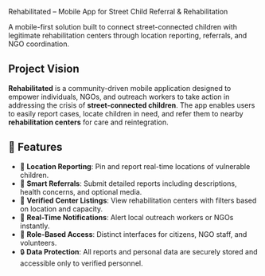  Rehabilitated – Mobile App for Street Child Referral & Rehabilitation

A mobile-first solution built to connect street-connected children with legitimate rehabilitation centers through location reporting, referrals, and NGO coordination.



## Project Vision

**Rehabilitated** is a community-driven mobile application designed to empower individuals, NGOs, and outreach workers to take action in addressing the crisis of **street-connected children**. The app enables users to easily report cases, locate children in need, and refer them to nearby **rehabilitation centers** for care and reintegration.



## 📲 Features

- 📍 **Location Reporting**: Pin and report real-time locations of vulnerable children.
- 📝 **Smart Referrals**: Submit detailed reports including descriptions, health concerns, and optional media.
- 🏥 **Verified Center Listings**: View rehabilitation centers with filters based on location and capacity.
- 🔔 **Real-Time Notifications**: Alert local outreach workers or NGOs instantly.
- 👤 **Role-Based Access**: Distinct interfaces for citizens, NGO staff, and volunteers.
- 🔒 **Data Protection**: All reports and personal data are securely stored and accessible only to verified personnel.

